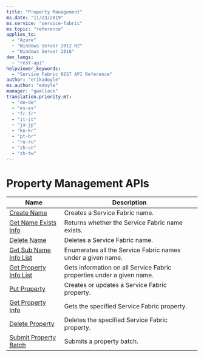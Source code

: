 ```yaml
---
title: "Property Management"
ms.date: "11/23/2019"
ms.service: "service-fabric"
ms.topic: "reference"
applies_to: 
  - "Azure"
  - "Windows Server 2012 R2"
  - "Windows Server 2016"
dev_langs: 
  - "rest-api"
helpviewer_keywords: 
  - "Service Fabric REST API Reference"
author: "erikadoyle"
ms.author: "edoyle"
manager: "gwallace"
translation.priority.mt: 
  - "de-de"
  - "es-es"
  - "fr-fr"
  - "it-it"
  - "ja-jp"
  - "ko-kr"
  - "pt-br"
  - "ru-ru"
  - "zh-cn"
  - "zh-tw"
---
```

# Property Management APIs

| Name | Description |
| --- | --- |
| [Create Name](sfclient-v70-api-createname.md) | Creates a Service Fabric name.<br/> |
| [Get Name Exists Info](sfclient-v70-api-getnameexistsinfo.md) | Returns whether the Service Fabric name exists.<br/> |
| [Delete Name](sfclient-v70-api-deletename.md) | Deletes a Service Fabric name.<br/> |
| [Get Sub Name Info List](sfclient-v70-api-getsubnameinfolist.md) | Enumerates all the Service Fabric names under a given name.<br/> |
| [Get Property Info List](sfclient-v70-api-getpropertyinfolist.md) | Gets information on all Service Fabric properties under a given name.<br/> |
| [Put Property](sfclient-v70-api-putproperty.md) | Creates or updates a Service Fabric property.<br/> |
| [Get Property Info](sfclient-v70-api-getpropertyinfo.md) | Gets the specified Service Fabric property.<br/> |
| [Delete Property](sfclient-v70-api-deleteproperty.md) | Deletes the specified Service Fabric property.<br/> |
| [Submit Property Batch](sfclient-v70-api-submitpropertybatch.md) | Submits a property batch.<br/> |

